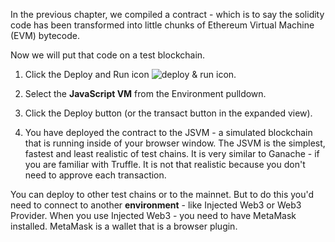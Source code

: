 In the previous chapter, we compiled a contract  - which is to say the solidity code has been transformed into little chunks of Ethereum Virtual Machine (EVM) bytecode.

Now we will put that code on a test blockchain. 

1. Click the Deploy and Run icon ![deploy & run icon](https://github.com/ethereum/remix-workshops/blob/master/Basics/3_Deploy_JSVM/images/run.png?raw=true "deploy & run icon").  

2. Select the **JavaScript VM** from the Environment pulldown. 

4. Click the Deploy button (or the transact button in the expanded view).

5. You have deployed the contract to the JSVM - a simulated blockchain that is running inside of your browser window.  The JSVM is the simplest, fastest  and least realistic of test chains.  It is very similar to Ganache - if you are familiar with Truffle. It is not that realistic because you don't need to approve each transaction.  

You can deploy to other test chains or to the mainnet. But to do this you'd need to connect to another **environment** - like Injected Web3 or Web3 Provider.  When you use Injected Web3 - you need to have MetaMask installed. MetaMask is a wallet that is a browser plugin.    
